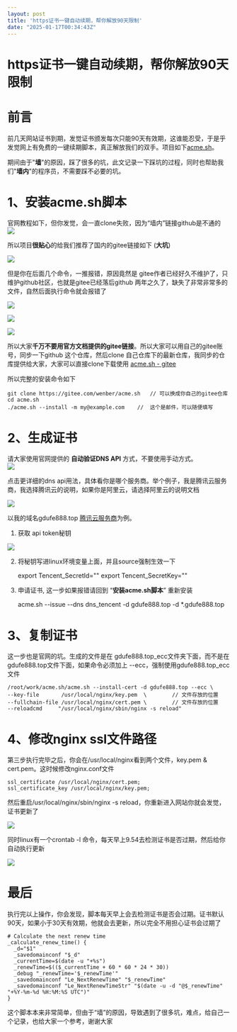 ```yaml
---
layout: post
title: 'https证书一键自动续期，帮你解放90天限制'
date: "2025-01-17T00:34:43Z"
---
```

https证书一键自动续期，帮你解放90天限制
=======================

前言
==

前几天网站证书到期，发觉证书颁发每次只能90天有效期，这谁能忍受，于是乎发觉网上有免费的一键续期脚本，真正解放我们的双手。项目如下[acme.sh](https://github.com/acmesh-official/acme.sh)。

期间由于"**墙**"的原因，踩了很多的坑，此文记录一下踩坑的过程，同时也帮助我们"**墙内**"的程序员，不需要踩不必要的坑。

1、安装acme.sh脚本
=============

官网教程如下，但你发觉，会一直clone失败，因为“墙内”链接github是不通的  
![](https://img2024.cnblogs.com/blog/1335795/202501/1335795-20250116213645436-1398086919.png)

所以项目**很贴心**的给我们推荐了国内的gitee链接如下 (**大坑**)

![](https://img2024.cnblogs.com/blog/1335795/202501/1335795-20250116213654481-958258304.png)

但是你在后面几个命令，一推报错，原因竟然是 gitee作者已经好久不维护了，只维护github社区，也就是gitee已经落后github 两年之久了，缺失了非常非常多的文件，自然后面执行命令就会报错了

![](https://img2024.cnblogs.com/blog/1335795/202501/1335795-20250116213706187-1680311532.png)

![](https://img2024.cnblogs.com/blog/1335795/202501/1335795-20250116213710574-1186110854.png)

![](https://img2024.cnblogs.com/blog/1335795/202501/1335795-20250116213715475-1312568457.png)

所以大家**千万不要用官方文档提供的gitee链接**。所以大家可以用自己的gitee账号，同步一下github 这个仓库，然后clone 自己仓库下的最新仓库，我同步的仓库提供给大家，大家可以直接clone下载使用 [acme.sh - gitee](https://gitee.com/wenber/acme.sh)

所以完整的安装命令如下

    git clone https://gitee.com/wenber/acme.sh   // 可以换成你自己的gitee仓库
    cd acme.sh
    ./acme.sh --install -m my@example.com    //  这个是邮件，可以随便填写
    

2、生成证书
======

请大家使用官网提供的 **自动验证DNS API** 方式，不要使用手动方式。  
![](https://img2024.cnblogs.com/blog/1335795/202501/1335795-20250116213806234-1226763094.png)

点击更详细的dns api用法，具体看你是哪个服务商。举个例子，我是腾讯云服务商，我选择腾讯云的说明，如果你是阿里云，请选择阿里云的说明文档

![](https://img2024.cnblogs.com/blog/1335795/202501/1335795-20250116213815341-2055659803.png)

以我的域名gdufe888.top [腾讯云服务商](https://cloud.tencent.com/document/product/302/105900#.E7.94.B3.E8.AF.B7.E8.AF.81.E4.B9.A6)为例。

1.  获取 api token秘钥

![](https://img2024.cnblogs.com/blog/1335795/202501/1335795-20250116213823725-160605389.png)

2.  将秘钥写进linux环境变量上面，并且source强制生效一下

    export Tencent_SecretId="<Your SecretId>"
    export Tencent_SecretKey="<Your SecretKey>"
    

3.  申请证书, 这一步如果报错请回到 “**安装acme.sh脚本**” 重新安装

    acme.sh --issue --dns dns_tencent -d gdufe888.top -d *.gdufe888.top
    

3、复制证书
======

这一步也是官网的坑。生成的文件是在 gdufe888.top\_ecc文件夹下面，而不是在gdufe888.top文件下面，如果命令必须加上 --ecc，强制使用gdufe888.top\_ecc文件

    /root/work/acme.sh/acme.sh --install-cert -d gdufe888.top --ecc \    
    --key-file       /usr/local/nginx/key.pem  \        // 文件存放的位置
    --fullchain-file /usr/local/nginx/cert.pem \        // 文件存放的位置
    --reloadcmd     "/usr/local/nginx/sbin/nginx -s reload"
    

4、修改nginx ssl文件路径
=================

第三步执行完毕之后，你会在/usr/local/nginx看到两个文件，key.pem & cert.pem。这时候修改nginx.conf文件

    ssl_certificate /usr/local/nginx/cert.pem;
    ssl_certificate_key /usr/local/nginx/key.pem;
    

然后重启/usr/local/nginx/sbin/nginx -s reload，你重新进入网站你就会发觉，证书更新了

![](https://img2024.cnblogs.com/blog/1335795/202501/1335795-20250116213835197-142329466.png)

同时linux有一个crontab -l 命令，每天早上9.54去检测证书是否过期，然后给你自动执行更新

![](https://img2024.cnblogs.com/blog/1335795/202501/1335795-20250116213843300-2089914928.png)

最后
==

执行完以上操作，你会发现，脚本每天早上会去检测证书是否会过期。证书默认90天，如果小于30天有效期，他就会去更新，所以完全不用担心证书会过期了

    # Calculate the next renew time
    _calculate_renew_time() {
      _d="$1"
      _savedomainconf "$_d"
      _currentTime=$(date -u "+%s")
      _renewTime=$(($_currentTime + 60 * 60 * 24 * 30))
      _debug "_renewTime='$_renewTime'"
      _savedomainconf "Le_NextRenewTime" "$_renewTime"
      _savedomainconf "Le_NextRenewTimeStr" "$(date -u -d "@$_renewTime" "+%Y-%m-%d %H:%M:%S UTC")"
    }
    

这个脚本本来非常简单，但由于“墙”的原因，导致遇到了很多坑，难点，给自己一个记录，也给大家一个参考，谢谢大家
